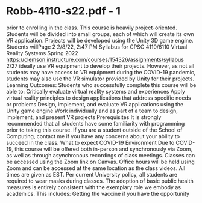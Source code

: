 # Robb-4110-s22.pdf - 1

prior to enrolling in the class.
This course is heavily project-oriented. Students will be divided into small groups, each of which will
create its own VR application. Projects will be developed using the Unity 3D game engine. Students willPage 2
2/8/22, 2:47 PM Syllabus for CPSC 4110/6110 Virtual Reality Systems Spring 2022
https://clemson.instructure.com/courses/154326/assignments/syllabus 2/27
ideally use VR equipment to develop their projects. However, as not all students may have access to VR
equipment during the COVID-19 pandemic, students may also use the VR simulator provided by Unity
for their projects.
Learning Outcomes:
Students who successfully complete this course will be able to:
Critically evaluate virtual reality systems and experiences
Apply virtual reality principles to design applications that address specific needs or problems
Design, implement, and evaluate VR applications using the Unity game engine
Work individually and as part of a team to design, implement, and present VR projects
Prerequisites
It is strongly recommended that all students have some familiarity with programming prior to taking this
course. If you are a student outside of the School of Computing, contact me if you have any concerns
about your ability to succeed in the class.
What to expect
COVID-19 Environment
Due to COVID-19, this course will be offered both in-person and synchronously via Zoom, as well as
through asynchronous recordings of class meetings. Classes can be accessed using the Zoom link on
Canvas. Office hours will be held using Zoom and can be accessed at the same location as the class
videos. All times are given as EST.
Per current University policy, all students are required to wear masks during classes. The adoption of
basic public health measures is entirely consistent with the exemplary role we embody as academics.
This includes:
Getting the vaccine if you have the opportunity